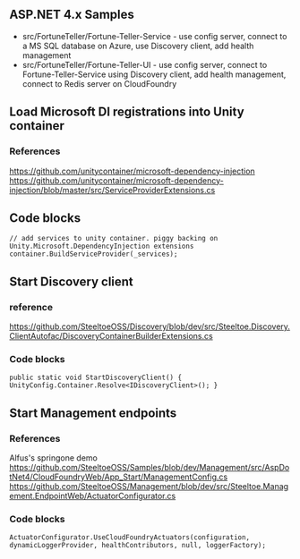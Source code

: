 ## ASP.NET 4.x Samples

* src/FortuneTeller/Fortune-Teller-Service - use config server, connect to a MS SQL database on Azure, use Discovery client, add health management
* src/FortuneTeller/Fortune-Teller-UI - use config server, connect to Fortune-Teller-Service using Discovery client, add health management, connect to Redis server on CloudFoundry



## Load Microsoft DI registrations into Unity container

### References
https://github.com/unitycontainer/microsoft-dependency-injection
https://github.com/unitycontainer/microsoft-dependency-injection/blob/master/src/ServiceProviderExtensions.cs

## Code blocks
`// add services to unity container. piggy backing on Unity.Microsoft.DependencyInjection extensions
container.BuildServiceProvider(_services);`


## Start Discovery client

### reference
https://github.com/SteeltoeOSS/Discovery/blob/dev/src/Steeltoe.Discovery.ClientAutofac/DiscoveryContainerBuilderExtensions.cs
    
### Code blocks
`public static void StartDiscoveryClient()
{
    UnityConfig.Container.Resolve<IDiscoveryClient>();
}`


## Start Management endpoints

### References
Alfus's springone demo  
https://github.com/SteeltoeOSS/Samples/blob/dev/Management/src/AspDotNet4/CloudFoundryWeb/App_Start/ManagementConfig.cs  
https://github.com/SteeltoeOSS/Management/blob/dev/src/Steeltoe.Management.EndpointWeb/ActuatorConfigurator.cs  

### Code blocks
`ActuatorConfigurator.UseCloudFoundryActuators(configuration, dynamicLoggerProvider,
                                                            healthContributors, null, loggerFactory);`

